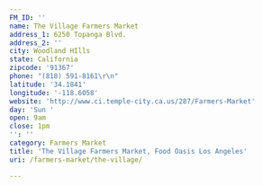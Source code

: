 ```yaml
---
FM_ID: ''
name: The Village Farmers Market
address_1: 6250 Topanga Blvd.
address_2: ''
city: Woodland HIlls
state: California
zipcode: '91367'
phone: "(818) 591-8161\r\n"
latitude: '34.1841'
longitude: '-118.6058'
website: 'http://www.ci.temple-city.ca.us/287/Farmers-Market'
day: 'Sun '
open: 9am
close: 1pm
'': ''
category: Farmers Market
title: 'The Village Farmers Market, Food Oasis Los Angeles'
uri: /farmers-market/the-village/

---
```

